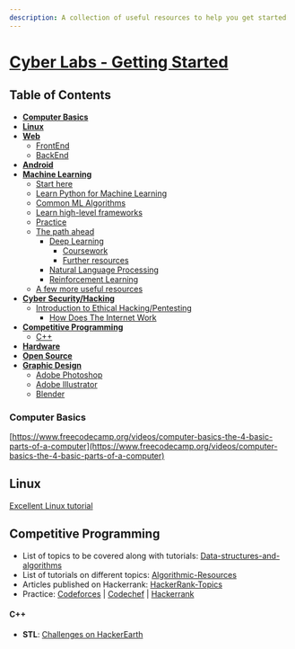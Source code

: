 ```yaml
---
description: A collection of useful resources to help you get started
---
```


# [Cyber Labs - Getting Started](https://cyberlabs.gitbook.io/getting-started/)

## Table of Contents

* [**Computer Basics**](./#computer-basics)
* [**Linux**](./#linux)
* [**Web**](web-development.md)
  * [FrontEnd](web-development.md#frontend)
  * [BackEnd](web-development.md#backend)
* [**Android**](android.md#android)
* [**Machine Learning**](machine-learning.md)
  * [Start here](machine-learning.md#start-here)
  * [Learn Python for Machine Learning](machine-learning.md#learn-python-for-machine-learning)
  * [Common ML Algorithms](machine-learning.md#common-ml-algorithms)
  * [Learn high-level frameworks](machine-learning.md#learn-high-level-frameworks)
  * [Practice](machine-learning.md#practice)
  * [The path ahead](machine-learning.md#the-path-ahead)
    * [Deep Learning](machine-learning.md#deep-learning)
      * [Coursework](machine-learning.md#coursework)
      * [Further resources](machine-learning.md#further-resources)
    * [Natural Language Processing](machine-learning.md#natural-language-processing)
    * [Reinforcement Learning](machine-learning.md#reinforcement-learning)
  * [A few more useful resources](machine-learning.md#a-few-more-useful-resources)
* [**Cyber Security/Hacking**](security.md)
  * [Introduction to Ethical Hacking/Pentesting](security.md#introduction-to-ethical-hackingpentesting)
    * [How Does The Internet Work](security.md#how-does-the-internet-work)
* [**Competitive Programming**](./#competitive-programming)
  * [C++](./#c)
* [**Hardware**](hardware.md)
* [**Open Source**](https://egghead.io/courses/how-to-contribute-to-an-open-source-project-on-github)
* [**Graphic Design**](graphic-design.md#graphic-design)
  * [Adobe Photoshop](graphic-design.md#adobe-photoshop)
  * [Adobe Illustrator](graphic-design.md#adobe-illustrator)
  * [Blender](graphic-design.md#blender)

### Computer Basics

[https://www.freecodecamp.org/videos/computer-basics-the-4-basic-parts-of-a-computer](https://www.freecodecamp.org/videos/computer-basics-the-4-basic-parts-of-a-computer)

## Linux

[Excellent Linux tutorial](https://ryanstutorials.net/linuxtutorial/)

## Competitive Programming

* List of topics to be covered along with tutorials: [Data-structures-and-algorithms](https://discuss.codechef.com/questions/48877/data-structures-and-algorithms)
* List of tutorials on different topics: [Algorithmic-Resources](https://github.com/hkirat/Algorithmic-Resources)
* Articles published on Hackerrank: [HackerRank-Topics](https://github.com/manoharreddyporeddy/HackerRank-Topics)
* Practice: [Codeforces](http://codeforces.com/) \| [Codechef](http://www.codechef.com/) \| [Hackerrank](https://www.hackerrank.com/)

#### C++

* **STL**: [Challenges on HackerEarth](https://www.hackerearth.com/practice/notes/standard-template-library/)

